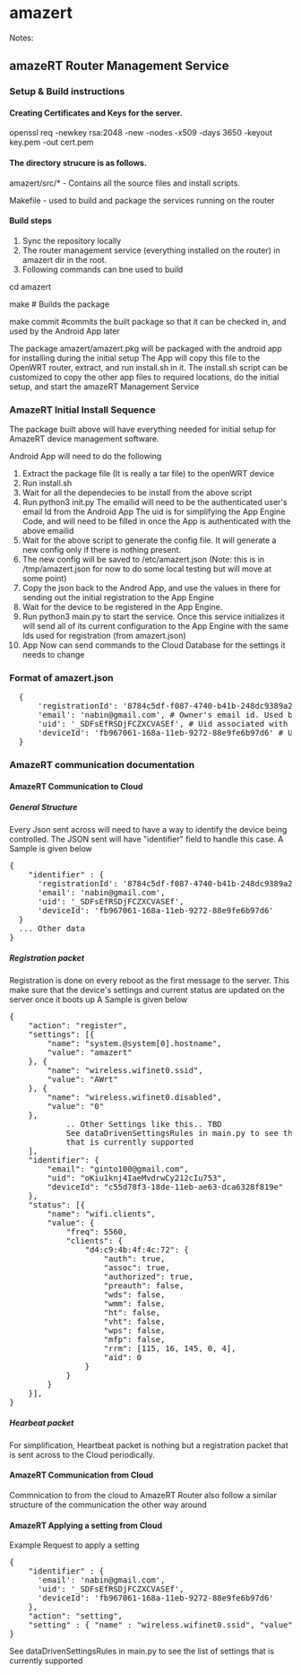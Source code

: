 # amazert 


Notes: 
## amazeRT Router Management Service
### Setup & Build instructions 
#### Creating Certificates and Keys for the server. 
openssl req -newkey rsa:2048 -new -nodes -x509 -days 3650 -keyout key.pem -out cert.pem

#### The directory strucure is as follows.
amazert/src/* - Contains all the source files and install scripts. 

Makefile - used to build and package the services running on the router

#### Build steps

1. Sync the repository locally 
2. The router management service (everything installed on the router) in amazert dir in the root. 
3. Following commands can bne used to build 

cd amazert

make # Builds the package

make commit #commits the built package so that it can be checked in, and used by the Android App later

The package amazert/amazert.pkg will be packaged with the android app for installing during the initial setup
The App will copy this file to the OpenWRT router, extract, and run install.sh in it. The install.sh script can be customized to copy the other app files to required locations, do the initial setup, and start the amazeRT Management Service


### AmazeRT Initial Install Sequence
The package built above will have everything needed for initial setup for AmazeRT device management software.

Android App will need to do the following
1. Extract the package file (It is really a tar file) to the openWRT device
2. Run install.sh
3. Wait for all the dependecies to be install from the above script
4. Run python3 init.py <emailId> <uid>
    The emailid will need to be the authenticated user's email Id from the Android App
    The uid is for simplifying the App Engine Code, and will need to be filled in once the App is authenticated with the above emailid
5. Wait for the above script to generate the config file. It will generate a new config only if there is nothing present.
6. The new config will be saved to /etc/amazert.json (Note: this is in /tmp/amazert.json for now to do some local testing but will move at some point)
7. Copy the json back to the Androd App, and use the values in there for sending out the initial registration to the App Engine
8. Wait for the device to be registered in the App Engine.
9. Run python3 main.py to start the service. Once this service initializes it will send all of its current configuration to the App Engine with the same Ids used for registration (from amazert.json)
10. App Now can send commands to the Cloud Database for the settings it needs to change

### Format of amazert.json
<pre>
  {
      'registrationId': '8784c5df-f087-4740-b41b-248dc9389a2f',  # Id unique to this registration. This is kind of a secret password to be used. This may be used in future to encrypt secure data so that it is not visible for the AmazeRT App Engine. This value is shared with the AmazeRT Android App during initial setup
      'email': 'nabin@gmail.com', # Owner's email id. Used by App Engine to find the device and to validate Android App's authentication state
      'uid': '_SDFsEfRSDjFCZXCVASEf', # Uid associated with this email, used for simplificaiton of database access at the server
      'deviceId': 'fb967061-168a-11eb-9272-88e9fe6b97d6' # Unique, secret Id for the device. All communication jsons will have this uuid as part of the json
  }
</pre>

### AmazeRT communication documentation
#### AmazeRT Communication to Cloud
##### General Structure
Every Json sent across will need to have a way to identify the device being controlled. 
The JSON sent will have "identifier" field to handle this case. 
A Sample is given below
<pre>
{
    "identifier" : {
      'registrationId': '8784c5df-f087-4740-b41b-248dc9389a2f', 
      'email': 'nabin@gmail.com', 
      'uid': '_SDFsEfRSDjFCZXCVASEf',
      'deviceId': 'fb967061-168a-11eb-9272-88e9fe6b97d6'
  }
  ... Other data
}
</pre>
##### Registration packet
Registration is done on every reboot as the first message to the server.
This make sure that the device's settings and current status are updated on the server once it boots up
A Sample is given below
<pre>
{
    "action": "register",
    "settings": [{
        "name": "system.@system[0].hostname",
        "value": "amazert"
    }, {
        "name": "wireless.wifinet0.ssid",
        "value": "AWrt"
    }, {
        "name": "wireless.wifinet0.disabled",
        "value": "0"
    }, 
            .. Other Settings like this.. TBD 
            See dataDrivenSettingsRules in main.py to see the list of settings 
            that is currently supported
    ],
    "identifier": {
        "email": "ginto100@gmail.com",
        "uid": "oKiu1knj4IaeMvdrwCy212cIu753",
        "deviceId": "c55d78f3-18de-11eb-ae63-dca6328f819e"
    },
    "status": [{
        "name": "wifi.clients",
        "value": {
            "freq": 5560,
            "clients": {
                "d4:c9:4b:4f:4c:72": {
                    "auth": true,
                    "assoc": true,
                    "authorized": true,
                    "preauth": false,
                    "wds": false,
                    "wmm": false,
                    "ht": false,
                    "vht": false,
                    "wps": false,
                    "mfp": false,
                    "rrm": [115, 16, 145, 0, 4],
                    "aid": 0
                }
            }
        }
    }],
}
</pre>
##### Hearbeat packet
For simplification, Heartbeat packet is nothing but a registration packet that is sent across to the Cloud periodically.


#### AmazeRT Communication from Cloud
Commnication to from the cloud to AmazeRT Router also follow a similar structure of the communication the other way around

#### AmazeRT Applying a setting from Cloud
Example Request to apply a setting
<pre>
{
    "identifier" : {
      'email': 'nabin@gmail.com', 
      'uid': '_SDFsEfRSDjFCZXCVASEf',
      'deviceId': 'fb967061-168a-11eb-9272-88e9fe6b97d6'
    },
    "action": "setting",
    "setting" : { "name" : "wireless.wifinet0.ssid", "value" : "PiWRT" }
}
</pre>

See dataDrivenSettingsRules in main.py to see the list of settings 
that is currently supported

